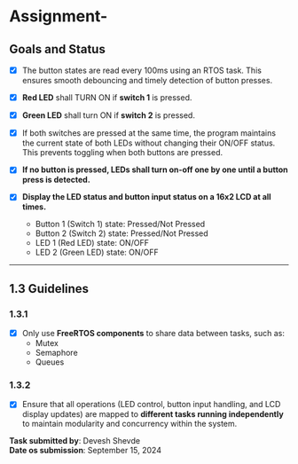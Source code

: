 # Assignment-



## **Goals and Status**



   -  [x] The button states are read every 100ms using an RTOS task. This ensures smooth debouncing and timely detection of button presses.

   - [x] **Red LED** shall TURN ON if **switch 1** is pressed.
   -  [x] **Green LED** shall turn ON if **switch 2** is pressed.
   - [x] If both switches are pressed at the same time, the program maintains the current state of both LEDs without changing their ON/OFF status. This prevents toggling when both buttons are pressed.
   - [x] **If no button is pressed, LEDs shall turn on-off one by one until a button press is detected.**
   - [x] **Display the LED status and button input status on a 16x2 LCD at all times.**
     - Button 1 (Switch 1) state: Pressed/Not Pressed
     - Button 2 (Switch 2) state: Pressed/Not Pressed
     - LED 1 (Red LED) state: ON/OFF
     - LED 2 (Green LED) state: ON/OFF

 
---


## **1.3 Guidelines**

### **1.3.1** 
- [x] Only use **FreeRTOS components** to share data between tasks, such as:
  - Mutex
  - Semaphore
  - Queues

### **1.3.2** 
- [x] Ensure that all operations (LED control, button input handling, and LCD display updates) are mapped to **different tasks running independently** to maintain modularity and concurrency within the system.


**Task submitted by**: Devesh Shevde  
**Date os submission**: September 15, 2024
